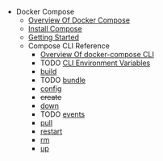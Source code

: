 - Docker Compose
  - [Overview Of Docker Compose](./docker-compose/overview-of-docker-compose/overview-of-docker-compose.md)
  - [Install Compose](./docker-compose/install-compose/install-compose.md)
  - [Getting Started](./docker-compose/getting-started/getting-started.md)
  - Compose CLI Reference
    - [Overview Of docker-compose CLI](./docker-compose/compose-cli-reference/overview-of-docker-compose-cli/overview-of-docker-compose-cli.md)
    - TODO [CLI Environment Variables](./docker-compose/compose-cli-reference/cli-environment-variables/cli-environment-variables.md)
    - [build](./docker-compose/compose-cli-reference/build/build.md)
    - TODO [bundle](./docker-compose/compose-cli-reference/bundle/bundle.md)
    - [config](./docker-compose/compose-cli-reference/config/config.md)
    - ~~create~~
    - [down](./docker-compose/compose-cli-reference/down/down.md)
    - TODO [events](./docker-compose/compose-cli-reference/events/events.md)
    - [pull](./docker-compose/compose-cli-reference/pull/pull.md)
    - [restart](./docker-compose/compose-cli-reference/restart/restart.md)
    - [rm](./docker-compose/compose-cli-reference/rm/rm.md)
    - [up](./docker-compose/compose-cli-reference/up/up.md)
